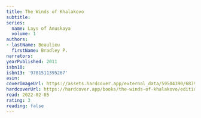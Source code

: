 ```yaml
---
title: The Winds of Khalakovo
subtitle:
series:
  name: Lays of Anuskaya
  volume: 1
authors:
- lastName: Beaulieu
  firstName: Bradley P.
narrators:
yearPublished: 2011
isbn10:
isbn13: '9781511395267'
asin:
coverImageUrl: https://assets.hardcover.app/external_data/59504390/6879c787099d2ddb586a18ec99f443bd243a924b.jpeg
hardcoverUrl: https://hardcover.app/books/the-winds-of-khalakovo/editions/31497092
read: 2022-02-05
rating: 3
reading: false
---
```

